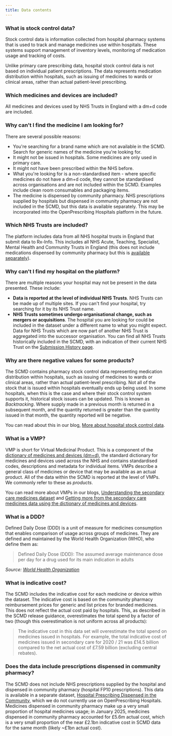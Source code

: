 ```yaml
---
title: Data contents
---
```


### What is stock control data?

Stock control data is information collected from hospital pharmacy systems that is used to track and manage medicines use within hospitals. These systems support management of inventory levels, monitoring of medication usage and tracking of costs. 

Unlike primary care prescribing data, hospital stock control data is not based on individual patient prescriptions. The data represents medication distribution within hospitals, such as issuing of medicines to wards or clinical areas, rather than actual patient-level prescribing. 

### Which medicines and devices are included?

All medicines and devices used by NHS Trusts in England with a dm+d code are included.

### Why can't I find the medicine I am looking for?

There are several possible reasons:

* You're searching for a brand name which are not available in the SCMD. Search for generic names of the medicine you're looking for.
* It might not be issued in hospitals. Some medicines are only used in primary care.
* It might not have been prescribed within the NHS before.
* What you're looking for is a non-standardised item - where specific medicines do not have a dm+d code, they cannot be standardised across organisations and are not included within the SCMD. Examples include clean room consumables and packaging items.
* The medicine is dispensed by community pharmacy. NHS prescriptions supplied by hospitals but dispensed in community pharmacy are not included in the SCMD, but this data is available separately. This may be incorporated into the OpenPrescribing Hospitals platform in the future.

### Which NHS Trusts are included?

The platform includes data from all NHS hospital trusts in England that submit data to Rx-Info. This includes all NHS Acute, Teaching, Specialist, Mental Health and Community Trusts in England (this does not include medications dispensed by community pharmacy but this is [available separately](https://opendata.nhsbsa.net/dataset/hospital-prescribing-dispensed-in-the-community)).

### Why can't I find my hospital on the platform?

There are multiple reasons your hospital may not be present in the data presented. These include:

* **Data is reported at the level of individual NHS Trusts**. NHS Trusts can be made up of multiple sites. If you can't find your hospital, try searching for it by its NHS Trust name.
* **NHS Trusts sometimes undergo organisational change, such as mergers or acquisitions**. The hospital you are looking for could be included in the dataset under a different name to what you might expect. Data for NHS Trusts which are now part of another NHS Trust is aggregated into the successor organisation. You can find all NHS Trusts historically included in the SCMD, with an indication of their current NHS Trust on the [Submission History page](https://hospitals.openprescribing.net/submission-history/).


### Why are there negative values for some products?

The SCMD contains pharmacy stock control data representing medication distribution within hospitals, such as issuing of medicines to wards or clinical areas, rather than actual patient-level prescribing. Not all of the stock that is issued within hospitals eventually ends up being used. In some hospitals, when this is the case and where their stock control system supports it, historical stock issues can be updated. This is known as _Backtracking_. Where supply made in a previous month is returned in a subsequent month, and the quantity returned is greater than the quantity issued in that month, the quantity reported will be negative.


You can read about this in our blog, [More about hospital stock control data](https://www.bennett.ox.ac.uk/blog/2025/02/more-about-hospital-stock-control-data/).

### What is a VMP?

VMP is short for Virtual Medicinal Product. This is a component of the [dictionary of medicines and devices (dm+d)](https://www.bennett.ox.ac.uk/blog/2019/08/what-is-the-dm-d-the-nhs-dictionary-of-medicines-and-devices/), the standard dictionary for medicines and devices used across the NHS and contains standardised codes, descriptions and metadata for individual items. VMPs describe a general class of medicines or device that may be available as an actual product. All of the data within the SCMD is reported at the level of VMPs. We commonly refer to these as _products_. 

You can read more about VMPs in our blogs, [Understanding the secondary care medicines dataset](https://www.bennett.ox.ac.uk/blog/2025/02/understanding-the-secondary-care-medicines-dataset/) and [Getting more from the secondary care medicines data using the dictionary of medicines and devices](https://www.bennett.ox.ac.uk/blog/2025/03/getting-more-from-the-secondary-care-medicines-data-using-the-dictionary-of-medicines-and-devices/).

### What is a DDD?

Defined Daily Dose (DDD) is a unit of measure for medicines consumption that enables comparison of usage across groups of medicines. They are defined and maintained by the World Health Organization (WHO), who define them as:

> Defined Daily Dose (DDD): The assumed average maintenance dose per day for a drug used for its main indication in adults

*Source: [World Health Organization](https://www.who.int/tools/atc-ddd-toolkit/about-ddd)*

### What is indicative cost?

The SCMD includes the indicative cost for each medicine or device within the dataset. The indicative cost is based on the community pharmacy reimbursement prices for generic and list prices for branded medicines. This does not reflect the actual cost paid by hospitals. This, as described in the SCMD release guidance, overestimates the total spend by a factor of two (though this overestimation is not uniform across all products):

> The indicative cost in this data set will overestimate the total spend on medicines issued in hospitals. For example, the total indicative cost of medicines issued in secondary care for 2020 / 21 was £14.5 billion compared to the net actual cost of £7.59 billion (excluding central rebates).


### Does the data include prescriptions dispensed in community pharmacy?

The SCMD does not include NHS prescriptions supplied by the hospital and dispensed in community pharmacy (hospital FP10 prescriptions). This data is available in a separate dataset, [Hospital Prescribing Dispensed in the Community](https://opendata.nhsbsa.net/dataset/hospital-prescribing-dispensed-in-the-community), which we do not currently use on OpenPrescribing Hospitals. Medicines dispensed in community pharmacy make up a very small proportion of hospital medicines usage; in January 2025, medicines dispensed in community pharmacy accounted for £5.6m actual cost, which is a very small proportion of the near £2.1bn indicative cost in SCMD data for the same month (likely ~£1bn actual cost). 
